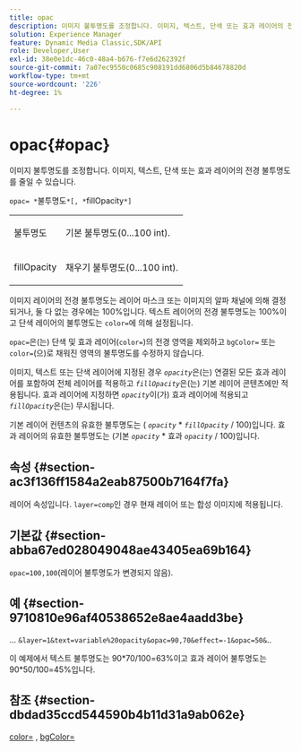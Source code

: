 ```yaml
---
title: opac
description: 이미지 불투명도를 조정합니다. 이미지, 텍스트, 단색 또는 효과 레이어의 전경 불투명도를 줄일 수 있습니다.
solution: Experience Manager
feature: Dynamic Media Classic,SDK/API
role: Developer,User
exl-id: 38e0e1dc-46c0-48a4-b676-f7e6d262392f
source-git-commit: 7a07ec9550c0685c908191dd6806d5b84678820d
workflow-type: tm+mt
source-wordcount: '226'
ht-degree: 1%

---
```


# opac{#opac}

이미지 불투명도를 조정합니다. 이미지, 텍스트, 단색 또는 효과 레이어의 전경 불투명도를 줄일 수 있습니다.

`opac= *`불투명도`*[, *`fillOpacity`*]`

<table id="simpletable_DA4B5D86C496480886FADB284AD6047F"> 
 <tr class="strow"> 
  <td class="stentry"> <p><span class="varname"> 불투명도</span> </p> </td> 
  <td class="stentry"> <p>기본 불투명도(0...100 int). </p></td> 
 </tr> 
 <tr class="strow"> 
  <td class="stentry"> <p><span class="varname"> fillOpacity</span> </p></td> 
  <td class="stentry"> <p>채우기 불투명도(0...100 int). </p></td> 
 </tr> 
</table>

이미지 레이어의 전경 불투명도는 레이어 마스크 또는 이미지의 알파 채널에 의해 결정되거나, 둘 다 없는 경우에는 100%입니다. 텍스트 레이어의 전경 불투명도는 100%이고 단색 레이어의 불투명도는 `color=`에 의해 설정됩니다.

`opac=`은(는) 단색 및 효과 레이어(`color=`)의 전경 영역을 제외하고 `bgColor=` 또는 `color=`(으)로 채워진 영역의 불투명도를 수정하지 않습니다.

이미지, 텍스트 또는 단색 레이어에 지정된 경우 *`opacity`*&#x200B;은(는) 연결된 모든 효과 레이어를 포함하여 전체 레이어를 적용하고 *`fillOpacity`*&#x200B;은(는) 기본 레이어 콘텐츠에만 적용됩니다. 효과 레이어에 지정하면 *`opacity`*&#x200B;이(가) 효과 레이어에 적용되고 *`fillOpacity`*&#x200B;은(는) 무시됩니다.

기본 레이어 컨텐츠의 유효한 불투명도는 ( *`opacity`* &#42; *`fillOpacity`* / 100)입니다. 효과 레이어의 유효한 불투명도는 (기본 *`opacity`* &#42; 효과 *`opacity`* / 100)입니다.

## 속성 {#section-ac3f136ff1584a2eab87500b7164f7fa}

레이어 속성입니다. `layer=comp`인 경우 현재 레이어 또는 합성 이미지에 적용됩니다.

## 기본값 {#section-abba67ed028049048ae43405ea69b164}

`opac=100,100`(레이어 불투명도가 변경되지 않음).

## 예 {#section-9710810e96af40538652e8ae4aadd3be}

... `&layer=1&text=variable%20opacity&opac=90,70&effect=-1&opac=50&`..

이 예제에서 텍스트 불투명도는 90&#42;70/100=63%이고 효과 레이어 불투명도는 90&#42;50/100=45%입니다.

## 참조 {#section-dbdad35ccd544590b4b11d31a9ab062e}

[color=](/help/aem-is-ir-api/is-api/http-ref/image-serving-api-ref/c-http-protocol-reference/c-data-types/r-is-http-color.md) , [bgColor=](../../../../../is-api/http-ref/image-serving-api-ref/c-http-protocol-reference/c-command-reference/r-bgcolor.md#reference-441371ba4ef54fe781887c5ae448f6ab)
